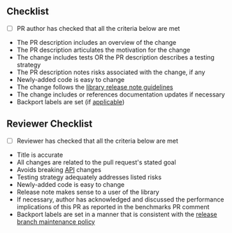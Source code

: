## Checklist
- [ ] PR author has checked that all the criteria below are met
- The PR description includes an overview of the change
- The PR description articulates the motivation for the change
- The change includes tests OR the PR description describes a testing strategy
- The PR description notes risks associated with the change, if any
- Newly-added code is easy to change
- The change follows the [library release note guidelines](https://ddtrace.readthedocs.io/en/stable/releasenotes.html)
- The change includes or references documentation updates if necessary
- Backport labels are set (if [applicable](https://ddtrace.readthedocs.io/en/latest/contributing.html#backporting))

## Reviewer Checklist
- [ ] Reviewer has checked that all the criteria below are met 
- Title is accurate
- All changes are related to the pull request's stated goal
- Avoids breaking [API](https://ddtrace.readthedocs.io/en/stable/versioning.html#interfaces) changes
- Testing strategy adequately addresses listed risks
- Newly-added code is easy to change
- Release note makes sense to a user of the library
- If necessary, author has acknowledged and discussed the performance implications of this PR as reported in the benchmarks PR comment
- Backport labels are set in a manner that is consistent with the [release branch maintenance policy](https://ddtrace.readthedocs.io/en/latest/contributing.html#backporting)
